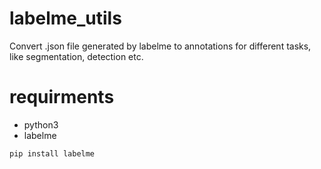 # labelme_utils
Convert .json file generated by labelme to annotations for different tasks, like segmentation, detection etc.

# requirments
* python3
* labelme
```
pip install labelme
```
